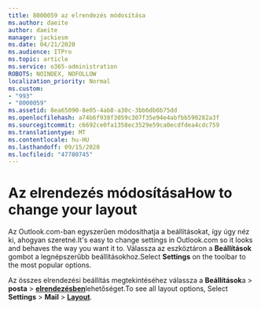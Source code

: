 ```yaml
---
title: 8000059 az elrendezés módosítása
ms.author: daeite
author: daeite
manager: jackiesm
ms.date: 04/21/2020
ms.audience: ITPro
ms.topic: article
ms.service: o365-administration
ROBOTS: NOINDEX, NOFOLLOW
localization_priority: Normal
ms.custom:
- "993"
- "8000059"
ms.assetid: 8ea65090-8e05-4ab8-a30c-3bb6db6b75dd
ms.openlocfilehash: a74b6f938f3059c307f35e94e4abfbb590282a3f
ms.sourcegitcommit: c6692ce0fa1358ec3529e59ca0ecdfdea4cdc759
ms.translationtype: MT
ms.contentlocale: hu-HU
ms.lasthandoff: 09/15/2020
ms.locfileid: "47780745"
---
```

# <a name="how-to-change-your-layout"></a><span data-ttu-id="2cf71-102">Az elrendezés módosítása</span><span class="sxs-lookup"><span data-stu-id="2cf71-102">How to change your layout</span></span>

<span data-ttu-id="2cf71-103">Az Outlook.com-ban egyszerűen módosíthatja a beállításokat, így úgy néz ki, ahogyan szeretné.</span><span class="sxs-lookup"><span data-stu-id="2cf71-103">It's easy to change settings in Outlook.com so it looks and behaves the way you want it to.</span></span> <span data-ttu-id="2cf71-104">Válassza az eszköztáron a **Beállítások** gombot a legnépszerűbb beállításokhoz.</span><span class="sxs-lookup"><span data-stu-id="2cf71-104">Select **Settings** on the toolbar to the most popular options.</span></span>

<span data-ttu-id="2cf71-105">Az összes elrendezési beállítás megtekintéséhez válassza a **Beállítások**a  >  **posta**  >  [**elrendezésben**](https://outlook.live.com/mail/options/mail/layout)lehetőséget.</span><span class="sxs-lookup"><span data-stu-id="2cf71-105">To see all layout options, Select **Settings** > **Mail** > [**Layout**](https://outlook.live.com/mail/options/mail/layout).</span></span>
  
